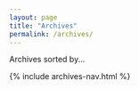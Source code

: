 ```yaml
---
layout: page
title: "Archives"
permalink: /archives/
---
```


Archives sorted by...

{% include archives-nav.html %}
